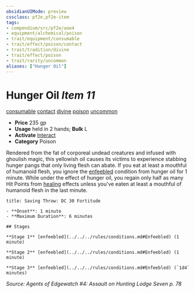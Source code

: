 ```yaml
---
obsidianUIMode: preview
cssclass: pf2e,pf2e-item
tags:
- compendium/src/pf2e/aoe4
- equipment/alchemical/poison
- trait/equipment/consumable
- trait/effect/poison/contact
- trait/tradition/divine
- trait/effect/poison
- trait/rarity/uncommon
aliases: ["Hunger Oil"]
---
```

# Hunger Oil *Item 11*  
[consumable](consumable.md)  [contact](contact.md)  [divine](divine.md)  [poison](rules/traits/poison.md)  [uncommon](uncommon.md)  

- **Price** 235 gp
- **Usage** held in 2 hands; **Bulk** L
- **Activate** [Interact](interact.md)
- **Category** Poison

Rendered from the fat of corporeal undead creatures and infused with ghoulish magic, this yellowish oil causes its victims to experience stabbing hunger pangs that only living flesh can abate. If you eat at least a mouthful of humanoid flesh, you ignore the [enfeebled](conditions.md#Enfeebled) condition from hunger oil for 1 minute. While under the effect of hunger oil, you regain only half as many Hit Points from [healing](healing.md) effects unless you've eaten at least a mouthful of humanoid flesh in the last minute.

```ad-inline-affliction
title: Saving Throw: DC 30 Fortitude

- **Onset**: 1 minute
- **Maximum Duration**: 6 minutes

## Stages

**Stage 1** [enfeebled](../../../rules/conditions.md#Enfeebled) (1 minute)

**Stage 2** [enfeebled](../../../rules/conditions.md#Enfeebled) (1 minute)

**Stage 3** [enfeebled](../../../rules/conditions.md#Enfeebled) (`1d4` minutes)
```

*Source: Agents of Edgewatch #4: Assault on Hunting Lodge Seven p. 78*
